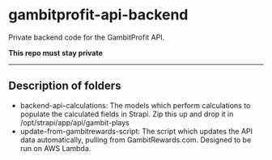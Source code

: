 # gambitprofit-api-backend
Private backend code for the GambitProfit API. 

**This repo must stay private**

---

## Description of folders

- backend-api-calculations: The models which perform calculations to populate the calculated fields in Strapi. Zip this up and drop it in /opt/strapi/app/api/gambit-plays
- update-from-gambitrewards-script: The script which updates the API data automatically, pulling from GambitRewards.com. Designed to be run on AWS Lambda.
